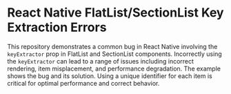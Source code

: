 # React Native FlatList/SectionList Key Extraction Errors

This repository demonstrates a common bug in React Native involving the `keyExtractor` prop in FlatList and SectionList components.  Incorrectly using the `keyExtractor` can lead to a range of issues including incorrect rendering, item misplacement, and performance degradation.  The example shows the bug and its solution.  Using a unique identifier for each item is critical for optimal performance and correct behavior. 